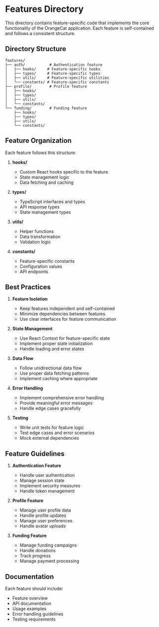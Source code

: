 # Features Directory

This directory contains feature-specific code that implements the core functionality of the OrangeCat application. Each feature is self-contained and follows a consistent structure.

## Directory Structure

```
features/
├── auth/           # Authentication feature
│   ├── hooks/     # Feature-specific hooks
│   ├── types/     # Feature-specific types
│   ├── utils/     # Feature-specific utilities
│   └── constants/ # Feature-specific constants
├── profile/        # Profile feature
│   ├── hooks/
│   ├── types/
│   ├── utils/
│   └── constants/
└── funding/        # Funding feature
    ├── hooks/
    ├── types/
    ├── utils/
    └── constants/
```

## Feature Organization

Each feature follows this structure:

1. **hooks/**
   - Custom React hooks specific to the feature
   - State management logic
   - Data fetching and caching

2. **types/**
   - TypeScript interfaces and types
   - API response types
   - State management types

3. **utils/**
   - Helper functions
   - Data transformation
   - Validation logic

4. **constants/**
   - Feature-specific constants
   - Configuration values
   - API endpoints

## Best Practices

1. **Feature Isolation**
   - Keep features independent and self-contained
   - Minimize dependencies between features
   - Use clear interfaces for feature communication

2. **State Management**
   - Use React Context for feature-specific state
   - Implement proper state initialization
   - Handle loading and error states

3. **Data Flow**
   - Follow unidirectional data flow
   - Use proper data fetching patterns
   - Implement caching where appropriate

4. **Error Handling**
   - Implement comprehensive error handling
   - Provide meaningful error messages
   - Handle edge cases gracefully

5. **Testing**
   - Write unit tests for feature logic
   - Test edge cases and error scenarios
   - Mock external dependencies

## Feature Guidelines

1. **Authentication Feature**
   - Handle user authentication
   - Manage session state
   - Implement security measures
   - Handle token management

2. **Profile Feature**
   - Manage user profile data
   - Handle profile updates
   - Manage user preferences
   - Handle avatar uploads

3. **Funding Feature**
   - Manage funding campaigns
   - Handle donations
   - Track progress
   - Manage payment processing

## Documentation

Each feature should include:
- Feature overview
- API documentation
- Usage examples
- Error handling guidelines
- Testing requirements 
